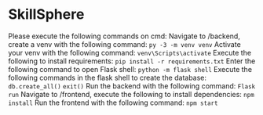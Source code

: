 # SkillSphere
Please execute the following commands on cmd:
Navigate to /backend, create a venv with the following command:
`py -3 -m venv venv`
Activate your venv with the following command:
`venv\Scripts\activate`
Execute the following to install requirements:
`pip install -r requirements.txt`
Enter the following command to open Flask shell:
`python -m flask shell`
Execute the following commands in the flask shell to create the database:
`db.create_all()`
`exit()`
Run the backend with the following command:
`Flask run`
Navigate to /frontend, execute the following to install dependencies:
`npm install`
Run the frontend with the following command:
`npm start`
